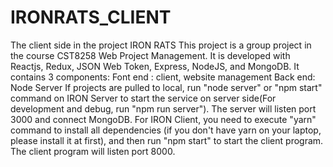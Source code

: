 # IRONRATS_CLIENT
The client side in the project IRON RATS
This project is a group project in the course CST8258 Web Project Management. It is developed with Reactjs, Redux, JSON Web Token, Express, NodeJS, and MongoDB. It contains 3 components: 
Font end : client, website management
Back end: Node Server
If projects are pulled to local, run "node server" or "npm start" command on IRON Server to start the service on server side(For development and debug, run "npm run server"). The server will listen port 3000 and connect MongoDB. For IRON Client, you need to execute "yarn" command to install all dependencies (if you don't have yarn on your laptop, please install it at first), and then run "npm start" to start the client program. The client program will listen port 8000.
